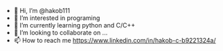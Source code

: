 - 👋 Hi, I’m @hakob111
- 👀 I’m interested in programing 
- 🌱 I’m currently learning python and C/C++
- 💞️ I’m looking to collaborate on ...
- 📫 How to reach me https://www.linkedin.com/in/hakob-c-b9221324a/

<!---
hakob111/hakob111 is a ✨ special ✨ repository because its `README.md` (this file) appears on your GitHub profile.
You can click the Preview link to take a look at your changes.
--->
